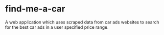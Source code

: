 # find-me-a-car
A web application which uses scraped data from car ads websites to search for the best car ads in a user specified price range.

